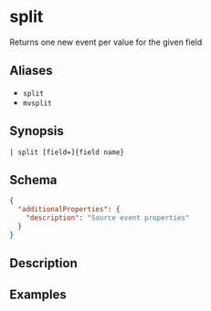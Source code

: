 # split

Returns one new event per value for the given field
## Aliases

* `split`
* `mvsplit`

## Synopsis

```shell
| split [field=]{field name}
```

## Schema

```json
{
  "additionalProperties": {
    "description": "Source event properties"
  }
}
```

## Description

## Examples
